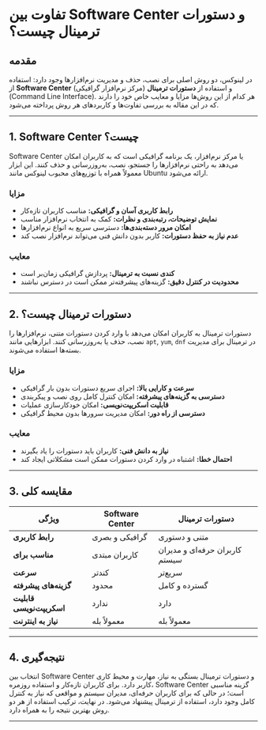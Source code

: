 # تفاوت بین Software Center و دستورات ترمینال چیست؟

## مقدمه

در لینوکس، دو روش اصلی برای نصب، حذف و مدیریت نرم‌افزارها وجود دارد: استفاده از **Software Center** (مرکز نرم‌افزار گرافیکی) و استفاده از **دستورات ترمینال** (Command Line Interface). هر کدام از این روش‌ها مزایا و معایب خاص خود را دارند که در این مقاله به بررسی تفاوت‌ها و کاربردهای هر روش پرداخته می‌شود.

---

## 1. Software Center چیست؟

Software Center یا مرکز نرم‌افزار، یک برنامه گرافیکی است که به کاربران امکان می‌دهد به راحتی نرم‌افزارها را جستجو، نصب، به‌روزرسانی و حذف کنند. این ابزار معمولاً همراه با توزیع‌های محبوب لینوکس مانند Ubuntu ارائه می‌شود.

### مزایا

- **رابط کاربری آسان و گرافیکی:** مناسب کاربران تازه‌کار  
- **نمایش توضیحات، رتبه‌بندی و نظرات:** کمک به انتخاب نرم‌افزار مناسب  
- **امکان مرور دسته‌بندی‌ها:** دسترسی سریع به انواع نرم‌افزارها  
- **عدم نیاز به حفظ دستورات:** کاربر بدون دانش فنی می‌تواند نرم‌افزار نصب کند

### معایب

- **کندی نسبت به ترمینال:** پردازش گرافیکی زمان‌بر است  
- **محدودیت در کنترل دقیق:** گزینه‌های پیشرفته‌تر ممکن است در دسترس نباشند

---

## 2. دستورات ترمینال چیست؟

دستورات ترمینال به کاربران امکان می‌دهد با وارد کردن دستورات متنی، نرم‌افزارها را نصب، حذف یا به‌روزرسانی کنند. ابزارهایی مانند `apt`, `yum`, `dnf` در ترمینال برای مدیریت بسته‌ها استفاده می‌شوند.

### مزایا

- **سرعت و کارایی بالا:** اجرای سریع دستورات بدون بار گرافیکی  
- **دسترسی به گزینه‌های پیشرفته:** امکان کنترل کامل روی نصب و پیکربندی  
- **قابلیت اسکریپت‌نویسی:** امکان خودکارسازی عملیات  
- **دسترسی از راه دور:** امکان مدیریت سرورها بدون محیط گرافیکی

### معایب

- **نیاز به دانش فنی:** کاربران باید دستورات را یاد بگیرند  
- **احتمال خطا:** اشتباه در وارد کردن دستورات ممکن است مشکلاتی ایجاد کند

---

## 3. مقایسه کلی

| ویژگی              | Software Center              | دستورات ترمینال            |
|--------------------|-----------------------------|----------------------------|
| **رابط کاربری**     | گرافیکی و بصری              | متنی و دستوری              |
| **مناسب برای**      | کاربران مبتدی               | کاربران حرفه‌ای و مدیران سیستم |
| **سرعت**           | کندتر                       | سریع‌تر                    |
| **گزینه‌های پیشرفته** | محدود                      | گسترده و کامل              |
| **قابلیت اسکریپت‌نویسی** | ندارد                    | دارد                       |
| **نیاز به اینترنت** | معمولاً بله                 | معمولاً بله                |

---

## 4. نتیجه‌گیری

انتخاب بین Software Center و دستورات ترمینال بستگی به نیاز، مهارت و محیط کاری کاربر دارد. برای کاربران تازه‌کار و استفاده روزمره، Software Center گزینه مناسبی است؛ در حالی که برای کاربران حرفه‌ای، مدیران سیستم و مواقعی که نیاز به کنترل کامل وجود دارد، استفاده از ترمینال پیشنهاد می‌شود. در نهایت، ترکیب استفاده از هر دو روش بهترین نتیجه را به همراه دارد.

---
